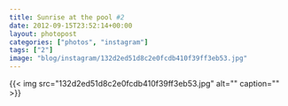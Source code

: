 ```yaml
---
title: Sunrise at the pool #2
date: 2012-09-15T23:52:14+00:00
layout: photopost
categories: ["photos", "instagram"]
tags: ["2"]
image: "blog/instagram/132d2ed51d8c2e0fcdb410f39ff3eb53.jpg"
---
```


{{< img src="132d2ed51d8c2e0fcdb410f39ff3eb53.jpg" alt="" caption="" >}}



